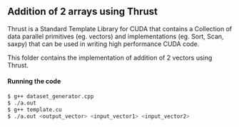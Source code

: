 ## Addition of 2 arrays using Thrust

Thrust is a Standard Template Library for CUDA that contains a Collection of data parallel primitives (eg. vectors) and implementations (eg. Sort, Scan, saxpy) that can be used in writing high performance CUDA code.

This folder contains the implementation of addition of 2 vectors using Thrust.

#### Running the code

```sh
$ g++ dataset_generator.cpp
$ ./a.out
$ g++ template.cu
$ ./a.out <output_vector> <input_vector1> <input_vector2>
```
